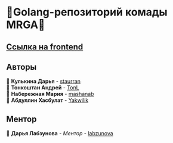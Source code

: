 # 🍄Golang-репозиторий комады MRGA🍄

## [Ссылка на frontend](https://github.com/frontend-park-mail-ru/2023_1_MRGA)

## Авторы

📎 **Кулькина Дарья** - [staurran](https://github.com/staurran)  
📎 **Тонкоштан Андрей** - [TonL](https://github.com/TonL)  
📎 **Набережная Мария** - [mashanab](https://github.com/mashanab)  
📎 **Абдуллин Хасбулат** - [Yakwilik](Yakwilik)  

## Ментор
📎 **Дарья Лабзунова** - *Ментор* - [labzunova](https://github.com/labzunova)
